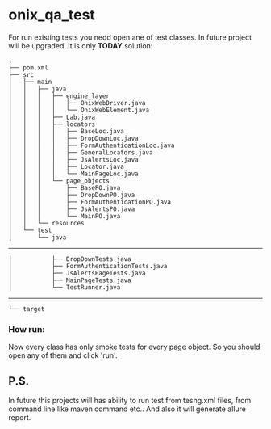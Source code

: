 # onix_qa_test

For run existing tests you nedd open ane of test classes. In future project will be upgraded. It is only **TODAY** solution:
```
.
├── pom.xml
├── src
│   ├── main
│   │   ├── java
│   │   │   ├── engine_layer
│   │   │   │   ├── OnixWebDriver.java
│   │   │   │   └── OnixWebElement.java
│   │   │   ├── Lab.java
│   │   │   ├── locators
│   │   │   │   ├── BaseLoc.java
│   │   │   │   ├── DropDownLoc.java
│   │   │   │   ├── FormAuthenticationLoc.java
│   │   │   │   ├── GeneralLocators.java
│   │   │   │   ├── JsAlertsLoc.java
│   │   │   │   ├── Locator.java
│   │   │   │   └── MainPageLoc.java
│   │   │   └── page_objects
│   │   │       ├── BasePO.java
│   │   │       ├── DropDownPO.java
│   │   │       ├── FormAuthenticationPO.java
│   │   │       ├── JsAlertsPO.java
│   │   │       └── MainPO.java
│   │   └── resources
│   └── test
│       └── java
```
------------------------------------------------------------------------
```
│           ├── DropDownTests.java
│           ├── FormAuthenticationTests.java
│           ├── JsAlertsPageTests.java
│           ├── MainPageTests.java
│           └── TestRunner.java
```
-------------------------------------------------------------------------
```
└── target
```

### How run:
Now every class has only smoke tests for every page object. So you should open any of them and click 'run'.

## P.S.
In future this projects will has ability to run test from tesng.xml files, from command line like maven command etc.. And also it will generate allure report.
